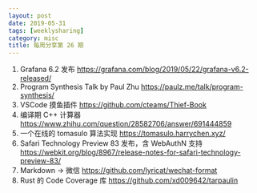 ```yaml
---
layout: post
date: 2019-05-31
tags: [weeklysharing]
category: misc
title: 每周分享第 26 期
---
```


1. Grafana 6.2 发布 https://grafana.com/blog/2019/05/22/grafana-v6.2-released/
2. Program Synthesis Talk by Paul Zhu https://paulz.me/talk/program-synthesis/
3. VSCode 摸鱼插件 https://github.com/cteams/Thief-Book
4. 编译期 C++ 计算器 https://www.zhihu.com/question/28582706/answer/691444859
5. 一个在线的 tomasulo 算法实现 https://tomasulo.harrychen.xyz/
6. Safari Technology Preview 83 发布，含 WebAuthN 支持 https://webkit.org/blog/8967/release-notes-for-safari-technology-preview-83/
7. Markdown -> 微信 https://github.com/lyricat/wechat-format
8. Rust 的 Code Coverage 库 https://github.com/xd009642/tarpaulin
